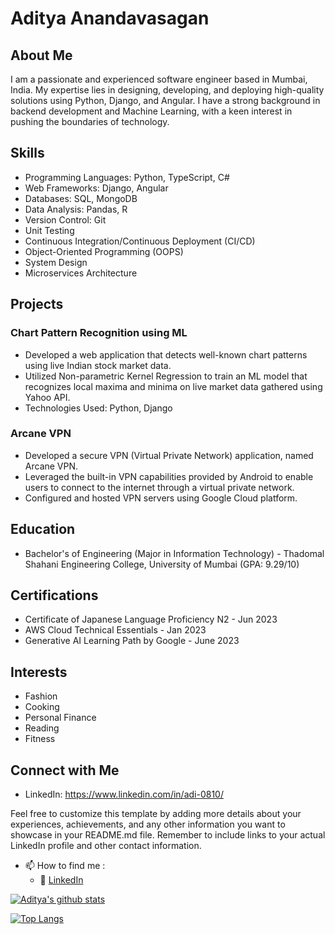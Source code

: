 
# Aditya Anandavasagan

## About Me
I am a passionate and experienced software engineer based in Mumbai, India. My expertise lies in designing, developing, and deploying high-quality solutions using Python, Django, and Angular. I have a strong background in backend development and Machine Learning, with a keen interest in pushing the boundaries of technology.

## Skills

- Programming Languages: Python, TypeScript, C#
- Web Frameworks: Django, Angular
- Databases: SQL, MongoDB
- Data Analysis: Pandas, R
- Version Control: Git
- Unit Testing
- Continuous Integration/Continuous Deployment (CI/CD)
- Object-Oriented Programming (OOPS)
- System Design
- Microservices Architecture

## Projects

### Chart Pattern Recognition using ML
- Developed a web application that detects well-known chart patterns using live Indian stock market data.
- Utilized Non-parametric Kernel Regression to train an ML model that recognizes local maxima and minima on live market data gathered using Yahoo API.
- Technologies Used: Python, Django

### Arcane VPN
- Developed a secure VPN (Virtual Private Network) application, named Arcane VPN.
- Leveraged the built-in VPN capabilities provided by Android to enable users to connect to the internet through a virtual private network.
- Configured and hosted VPN servers using Google Cloud platform.

## Education

- Bachelor's of Engineering (Major in Information Technology) - Thadomal Shahani Engineering College, University of Mumbai (GPA: 9.29/10)

## Certifications

- Certificate of Japanese Language Proficiency N2 - Jun 2023
- AWS Cloud Technical Essentials - Jan 2023
- Generative AI Learning Path by Google - June 2023

## Interests

- Fashion
- Cooking
- Personal Finance
- Reading
- Fitness

## Connect with Me

- LinkedIn: https://www.linkedin.com/in/adi-0810/

Feel free to customize this template by adding more details about your experiences, achievements, and any other information you want to showcase in your README.md file. Remember to include links to your actual LinkedIn profile and other contact information.
- 📫 How to find me :
    - :office: [LinkedIn](https://www.linkedin.com/in/adi-0810)
    
 
[![Aditya's github stats](https://github-readme-stats.vercel.app/api?username=momo-senpai&count_private=true&show_icons=true&theme=radical&hide_rank=false)](https://github.com/momo-senpai/github-readme-stats)

[![Top Langs](https://github-readme-stats.vercel.app/api/top-langs/?username=momo-senpai)](https://github.com/momo-senpai/github-readme-stats)
<!---
momo-senpai/momo-senpai is a ✨ special ✨ repository because its `README.md` (this file) appears on your GitHub profile.
You can click the Preview link to take a look at your changes.
--->
